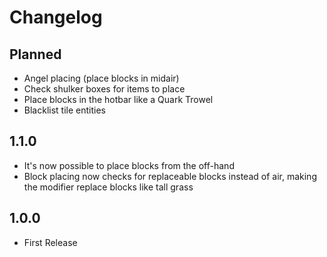 # Changelog

## Planned
* Angel placing (place blocks in midair)
* Check shulker boxes for items to place
* Place blocks in the hotbar like a Quark Trowel
* Blacklist tile entities

## 1.1.0
* It's now possible to place blocks from the off-hand
* Block placing now checks for replaceable blocks instead of air, making the modifier replace blocks like tall grass

## 1.0.0
* First Release